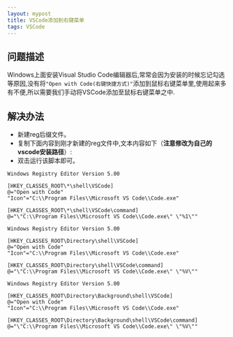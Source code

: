 ```yaml
---
layout: mypost
title: VSCode添加到右键菜单
tags: VSCode
---
```


## 问题描述
Windows上面安装Visual Studio Code编辑器后,常常会因为安装的时候忘记勾选等原因,没有将`"Open with Code(右键快捷方式)"`添加到鼠标右键菜单里,使用起来多有不便,所以需要我们手动将VSCode添加至鼠标右键菜单之中.

## 解决办法
- 新建reg后缀文件。
- 复制下面内容到刚才新建的reg文件中,文本内容如下（**注意修改为自己的vscode安装路径**）:
- 双击运行该脚本即可。
```
Windows Registry Editor Version 5.00

[HKEY_CLASSES_ROOT\*\shell\VSCode]
@="Open with Code"
"Icon"="C:\\Program Files\\Microsoft VS Code\\Code.exe"

[HKEY_CLASSES_ROOT\*\shell\VSCode\command]
@="\"C:\\Program Files\\Microsoft VS Code\\Code.exe\" \"%1\""

Windows Registry Editor Version 5.00

[HKEY_CLASSES_ROOT\Directory\shell\VSCode]
@="Open with Code"
"Icon"="C:\\Program Files\\Microsoft VS Code\\Code.exe"

[HKEY_CLASSES_ROOT\Directory\shell\VSCode\command]
@="\"C:\\Program Files\\Microsoft VS Code\\Code.exe\" \"%V\""

Windows Registry Editor Version 5.00

[HKEY_CLASSES_ROOT\Directory\Background\shell\VSCode]
@="Open with Code"
"Icon"="C:\\Program Files\\Microsoft VS Code\\Code.exe"

[HKEY_CLASSES_ROOT\Directory\Background\shell\VSCode\command]
@="\"C:\\Program Files\\Microsoft VS Code\\Code.exe\" \"%V\""
```